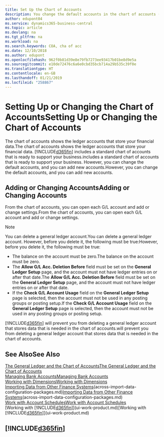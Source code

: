 ```yaml
---
title: Set Up the Chart of Accounts
description: You change the default accounts in the chart of accounts (COA), and you can add new accounts.
author: edupont04
ms.service: dynamics365-business-central
ms.topic: article
ms.devlang: na
ms.tgt_pltfrm: na
ms.workload: na
ms.search.keywords: COA, cha of acc
ms.date: 12/10/2018
ms.author: edupont
ms.openlocfilehash: 962f0b81d39e8e79fb7273ee93417b01be8d9e5a
ms.sourcegitcommit: e10de72476c6a6e0cbd35bcb714a29b535c39f0e
ms.translationtype: HT
ms.contentlocale: en-GB
ms.lasthandoff: 01/21/2019
ms.locfileid: "258867"
---
```

# <a name="setting-up-or-changing-the-chart-of-accounts"></a><span data-ttu-id="184ba-103">Setting Up or Changing the Chart of Accounts</span><span class="sxs-lookup"><span data-stu-id="184ba-103">Setting Up or Changing the Chart of Accounts</span></span>
<span data-ttu-id="184ba-104">The chart of accounts shows the ledger accounts that store your financial data.</span><span class="sxs-lookup"><span data-stu-id="184ba-104">The chart of accounts shows the ledger accounts that store your financial data.</span></span> [!INCLUDE[d365fin](includes/d365fin_md.md)] <span data-ttu-id="184ba-105">includes a standard chart of accounts that is ready to support your business.</span><span class="sxs-lookup"><span data-stu-id="184ba-105">includes a standard chart of accounts that is ready to support your business.</span></span>
<span data-ttu-id="184ba-106">However, you can change the default accounts, and you can add new accounts.</span><span class="sxs-lookup"><span data-stu-id="184ba-106">However, you can change the default accounts, and you can add new accounts.</span></span>  

## <a name="adding-or-changing-accounts"></a><span data-ttu-id="184ba-107">Adding or Changing Accounts</span><span class="sxs-lookup"><span data-stu-id="184ba-107">Adding or Changing Accounts</span></span>
<span data-ttu-id="184ba-108">From the chart of accounts, you can open each G/L account and add or change settings.</span><span class="sxs-lookup"><span data-stu-id="184ba-108">From the chart of accounts, you can open each G/L account and add or change settings.</span></span>

> [!NOTE]  
>   <span data-ttu-id="184ba-109">You can delete a general ledger account.</span><span class="sxs-lookup"><span data-stu-id="184ba-109">You can delete a general ledger account.</span></span> <span data-ttu-id="184ba-110">However, before you delete it, the following must be true:</span><span class="sxs-lookup"><span data-stu-id="184ba-110">However, before you delete it, the following must be true:</span></span>  
>  
>   * <span data-ttu-id="184ba-111">The balance on the account must be zero.</span><span class="sxs-lookup"><span data-stu-id="184ba-111">The balance on the account must be zero.</span></span>  
>   * <span data-ttu-id="184ba-112">The **Allow G/L Acc. Deletion Before** field must be set on the **General Ledger Setup** page, and the account must not have ledger entries on or after that date.</span><span class="sxs-lookup"><span data-stu-id="184ba-112">The **Allow G/L Acc. Deletion Before** field must be set on the **General Ledger Setup** page, and the account must not have ledger entries on or after that date.</span></span>  
>   * <span data-ttu-id="184ba-113">If the **Check G/L Account Usage** field on the **General Ledger Setup** page is selected, then the account must not be used in any posting groups or posting setup.</span><span class="sxs-lookup"><span data-stu-id="184ba-113">If the **Check G/L Account Usage** field on the **General Ledger Setup** page is selected, then the account must not be used in any posting groups or posting setup.</span></span>  

[!INCLUDE[d365fin](includes/d365fin_md.md)] <span data-ttu-id="184ba-114">will prevent you from deleting a general ledger account that stores data that is needed in the chart of accounts.</span><span class="sxs-lookup"><span data-stu-id="184ba-114">will prevent you from deleting a general ledger account that stores data that is needed in the chart of accounts.</span></span>  

## <a name="see-also"></a><span data-ttu-id="184ba-115">See Also</span><span class="sxs-lookup"><span data-stu-id="184ba-115">See Also</span></span>
[<span data-ttu-id="184ba-116">The General Ledger and the Chart of Accounts</span><span class="sxs-lookup"><span data-stu-id="184ba-116">The General Ledger and the Chart of Accounts</span></span>](finance-general-ledger.md)  
[<span data-ttu-id="184ba-117">Managing Bank Accounts</span><span class="sxs-lookup"><span data-stu-id="184ba-117">Managing Bank Accounts</span></span>](bank-manage-bank-accounts.md)  
[<span data-ttu-id="184ba-118">Working with Dimensions</span><span class="sxs-lookup"><span data-stu-id="184ba-118">Working with Dimensions</span></span>](finance-dimensions.md)  
<span data-ttu-id="184ba-119">[Importing Data from Other Finance Systems](across-import-data-configuration-packages.md)(across-import-data-configuration-packages.md)</span><span class="sxs-lookup"><span data-stu-id="184ba-119">[Importing Data from Other Finance Systems](across-import-data-configuration-packages.md)(across-import-data-configuration-packages.md)</span></span>  
[<span data-ttu-id="184ba-120">Work with Account Schedules</span><span class="sxs-lookup"><span data-stu-id="184ba-120">Work with Account Schedules</span></span>](bi-how-work-account-schedule.md)  
<span data-ttu-id="184ba-121">[Working with [!INCLUDE[d365fin](includes/d365fin_md.md)]](ui-work-product.md)</span><span class="sxs-lookup"><span data-stu-id="184ba-121">[Working with [!INCLUDE[d365fin](includes/d365fin_md.md)]](ui-work-product.md)</span></span>  

## [!INCLUDE[d365fin](includes/free_trial_md.md)]
